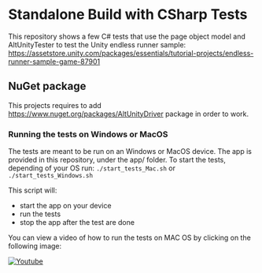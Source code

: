 # Standalone Build with CSharp Tests

This repository shows a few C# tests that use the page object model and AltUnityTester to test the Unity endless runner sample:
https://assetstore.unity.com/packages/essentials/tutorial-projects/endless-runner-sample-game-87901

## NuGet package

This projects requires to add https://www.nuget.org/packages/AltUnityDriver package in order to work.

### Running the tests on Windows or MacOS
The tests are meant to be run on an Windows or MacOS device. The app is provided in this repository, under the app/ folder.
To start the tests, depending of your OS run:
`./start_tests_Mac.sh`
or
`./start_tests_Windows.sh`

This script will:

- start the app on your device
- run the tests
- stop the app after the test are done

You can view a video of how to run the tests on MAC OS by clicking on the following image: 

[![Youtube](http://img.youtube.com/vi/tr3_8YawBck/0.jpg)](https://www.youtube.com/embed/tr3_8YawBck "Youtube")
